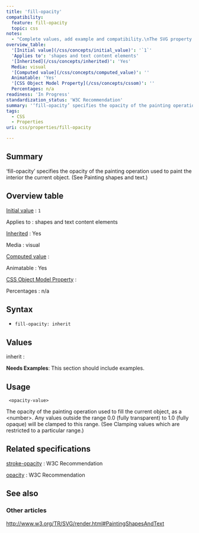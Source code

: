```yaml
---
title: 'fill-opacity'
compatibility:
  feature: fill-opacity
  topic: css
notes:
  - "Complete values, add example and compatibility.\nThe SVG property pages will be linked to here."
overview_table:
  '[Initial value](/css/concepts/initial_value)': '`1`'
  'Applies to': 'shapes and text content elements'
  '[Inherited](/css/concepts/inherited)': 'Yes'
  Media: visual
  '[Computed value](/css/concepts/computed_value)': ''
  Animatable: 'Yes'
  '[CSS Object Model Property](/css/concepts/cssom)': ''
  Percentages: n/a
readiness: 'In Progress'
standardization_status: 'W3C Recommendation'
summary: '‘fill-opacity’ specifies the opacity of the painting operation used to paint the interior the current object. (See Painting shapes and text.)'
tags:
  - CSS
  - Properties
uri: css/properties/fill-opacity

---
```

## Summary

‘fill-opacity’ specifies the opacity of the painting operation used to paint the interior the current object. (See Painting shapes and text.)

## Overview table

[Initial value](/css/concepts/initial_value)
:   `1`

Applies to
:   shapes and text content elements

[Inherited](/css/concepts/inherited)
:   Yes

Media
:   visual

[Computed value](/css/concepts/computed_value)
:

Animatable
:   Yes

[CSS Object Model Property](/css/concepts/cssom)
:

Percentages
:   n/a

## Syntax

-   `fill-opacity: inherit`

## Values

inherit
:

**Needs Examples**: This section should include examples.

## Usage

     <opacity-value>

The opacity of the painting operation used to fill the current object, as a \<number\>. Any values outside the range 0.0 (fully transparent) to 1.0 (fully opaque) will be clamped to this range. (See Clamping values which are restricted to a particular range.)

## Related specifications

[stroke-opacity](http://www.w3.org/TR/SVG/painting.html#StrokeOpacityProperty)
:   W3C Recommendation

[opacity](http://www.w3.org/TR/SVG/masking.html#OpacityProperty)
:   W3C Recommendation

## See also

### Other articles

<http://www.w3.org/TR/SVG/render.html#PaintingShapesAndText>
